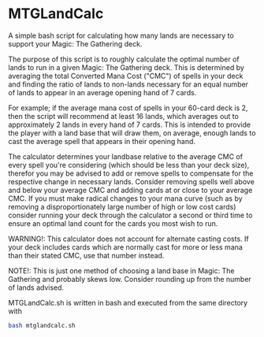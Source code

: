 # MTGLandCalc
A simple bash script for calculating how many lands are necessary to support your Magic: The Gathering deck.

The purpose of this script is to roughly calculate the optimal number of lands to run in a given Magic: The Gathering deck.  This is determined by averaging the total Converted Mana Cost ("CMC") of spells in your deck and finding the ratio of lands to non-lands necessary for an equal number of lands to appear in an average opening hand of 7 cards.

For example; if the average mana cost of spells in your 60-card deck is 2, then the script will recommend at least 16 lands, which averages out to approximately 2 lands in every hand of 7 cards.  This is intended to provide the player with a land base that will draw them, on average, enough lands to cast the average spell that appears in their opening hand.

The calculator determines your landbase relative to the average CMC of every spell you're considering (which should be less than your deck size), therefor you may be advised to add or remove spells to compensate for the respective change in necessary lands.  Consider removing spells well above and below your average CMC and adding cards at or close to your average CMC.  If you must make radical changes to your mana curve (such as by removing a disproportionately large number of high or low cost cards) consider running your deck through the calculator a second or third time to ensure an optimal land count for the cards you most wish to run.

WARNING!: This calculator does not account for alternate casting costs.  If your deck includes cards which are normally cast for more or less mana than their stated CMC, use that number instead.

NOTE!: This is just one method of choosing a land base in Magic: The Gathering and probably skews low.  Consider rounding up from the number of lands advised.

MTGLandCalc.sh is written in bash and executed from the same directory with
```bash
bash mtglandcalc.sh

```
